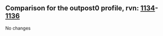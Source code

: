 ## Comparison for the outpost0 profile, rvn: [1134](https://github.com/PRO100KatYT/FortniteProfileRevisions/tree/main/profiles/outpost0/1134%20outpost0.json)-[1136](https://github.com/PRO100KatYT/FortniteProfileRevisions/tree/main/profiles/outpost0/1136%20outpost0.json)

No changes
